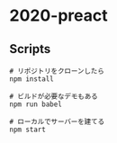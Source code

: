# 2020-preact

## Scripts
```
# リポジトリをクローンしたら
npm install

# ビルドが必要なデモもある
npm run babel

# ローカルでサーバーを建てる
npm start
```
